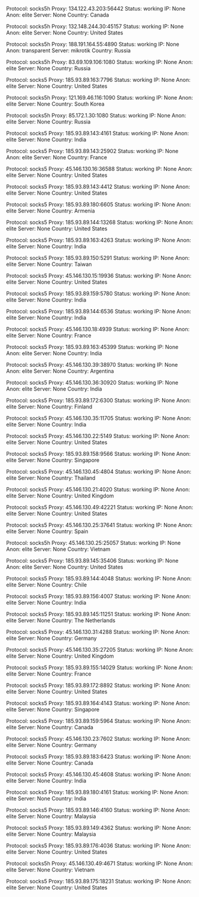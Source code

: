 Protocol: socks5h
Proxy: 134.122.43.203:56442
Status: working
IP: None
Anon: elite
Server: None
Country: Canada

Protocol: socks5h
Proxy: 132.148.244.30:45157
Status: working
IP: None
Anon: elite
Server: None
Country: United States

Protocol: socks5h
Proxy: 188.191.164.55:4890
Status: working
IP: None
Anon: transparent
Server: mikrotik
Country: Russia

Protocol: socks5h
Proxy: 83.69.109.106:1080
Status: working
IP: None
Anon: elite
Server: None
Country: Russia

Protocol: socks5
Proxy: 185.93.89.163:7796
Status: working
IP: None
Anon: elite
Server: None
Country: United States

Protocol: socks5h
Proxy: 121.169.46.116:1090
Status: working
IP: None
Anon: elite
Server: None
Country: South Korea

Protocol: socks5h
Proxy: 85.172.1.30:1080
Status: working
IP: None
Anon: elite
Server: None
Country: Russia

Protocol: socks5
Proxy: 185.93.89.143:4161
Status: working
IP: None
Anon: elite
Server: None
Country: India

Protocol: socks5
Proxy: 185.93.89.143:25902
Status: working
IP: None
Anon: elite
Server: None
Country: France

Protocol: socks5
Proxy: 45.146.130.16:36588
Status: working
IP: None
Anon: elite
Server: None
Country: United States

Protocol: socks5
Proxy: 185.93.89.143:4412
Status: working
IP: None
Anon: elite
Server: None
Country: United States

Protocol: socks5
Proxy: 185.93.89.180:6605
Status: working
IP: None
Anon: elite
Server: None
Country: Armenia

Protocol: socks5
Proxy: 185.93.89.144:13268
Status: working
IP: None
Anon: elite
Server: None
Country: United States

Protocol: socks5
Proxy: 185.93.89.163:4263
Status: working
IP: None
Anon: elite
Server: None
Country: India

Protocol: socks5
Proxy: 185.93.89.150:5291
Status: working
IP: None
Anon: elite
Server: None
Country: Taiwan

Protocol: socks5
Proxy: 45.146.130.15:19936
Status: working
IP: None
Anon: elite
Server: None
Country: United States

Protocol: socks5
Proxy: 185.93.89.159:5780
Status: working
IP: None
Anon: elite
Server: None
Country: India

Protocol: socks5
Proxy: 185.93.89.144:6536
Status: working
IP: None
Anon: elite
Server: None
Country: India

Protocol: socks5
Proxy: 45.146.130.18:4939
Status: working
IP: None
Anon: elite
Server: None
Country: France

Protocol: socks5
Proxy: 185.93.89.163:45399
Status: working
IP: None
Anon: elite
Server: None
Country: India

Protocol: socks5
Proxy: 45.146.130.39:38970
Status: working
IP: None
Anon: elite
Server: None
Country: Argentina

Protocol: socks5
Proxy: 45.146.130.36:30920
Status: working
IP: None
Anon: elite
Server: None
Country: India

Protocol: socks5
Proxy: 185.93.89.172:6300
Status: working
IP: None
Anon: elite
Server: None
Country: Finland

Protocol: socks5
Proxy: 45.146.130.35:11705
Status: working
IP: None
Anon: elite
Server: None
Country: India

Protocol: socks5
Proxy: 45.146.130.22:5149
Status: working
IP: None
Anon: elite
Server: None
Country: United States

Protocol: socks5
Proxy: 185.93.89.158:9566
Status: working
IP: None
Anon: elite
Server: None
Country: Singapore

Protocol: socks5
Proxy: 45.146.130.45:4804
Status: working
IP: None
Anon: elite
Server: None
Country: Thailand

Protocol: socks5
Proxy: 45.146.130.21:4020
Status: working
IP: None
Anon: elite
Server: None
Country: United Kingdom

Protocol: socks5
Proxy: 45.146.130.49:42221
Status: working
IP: None
Anon: elite
Server: None
Country: United States

Protocol: socks5
Proxy: 45.146.130.25:37641
Status: working
IP: None
Anon: elite
Server: None
Country: Spain

Protocol: socks5h
Proxy: 45.146.130.25:25057
Status: working
IP: None
Anon: elite
Server: None
Country: Vietnam

Protocol: socks5
Proxy: 185.93.89.145:35406
Status: working
IP: None
Anon: elite
Server: None
Country: United States

Protocol: socks5
Proxy: 185.93.89.144:4048
Status: working
IP: None
Anon: elite
Server: None
Country: Chile

Protocol: socks5
Proxy: 185.93.89.156:4007
Status: working
IP: None
Anon: elite
Server: None
Country: India

Protocol: socks5
Proxy: 185.93.89.145:11251
Status: working
IP: None
Anon: elite
Server: None
Country: The Netherlands

Protocol: socks5
Proxy: 45.146.130.31:4288
Status: working
IP: None
Anon: elite
Server: None
Country: Germany

Protocol: socks5
Proxy: 45.146.130.35:27205
Status: working
IP: None
Anon: elite
Server: None
Country: United Kingdom

Protocol: socks5
Proxy: 185.93.89.155:14029
Status: working
IP: None
Anon: elite
Server: None
Country: France

Protocol: socks5
Proxy: 185.93.89.172:8892
Status: working
IP: None
Anon: elite
Server: None
Country: United States

Protocol: socks5
Proxy: 185.93.89.164:4143
Status: working
IP: None
Anon: elite
Server: None
Country: Singapore

Protocol: socks5
Proxy: 185.93.89.159:5964
Status: working
IP: None
Anon: elite
Server: None
Country: Canada

Protocol: socks5
Proxy: 45.146.130.23:7602
Status: working
IP: None
Anon: elite
Server: None
Country: Germany

Protocol: socks5
Proxy: 185.93.89.183:6423
Status: working
IP: None
Anon: elite
Server: None
Country: Canada

Protocol: socks5
Proxy: 45.146.130.45:4608
Status: working
IP: None
Anon: elite
Server: None
Country: India

Protocol: socks5
Proxy: 185.93.89.180:4161
Status: working
IP: None
Anon: elite
Server: None
Country: India

Protocol: socks5
Proxy: 185.93.89.146:4160
Status: working
IP: None
Anon: elite
Server: None
Country: Malaysia

Protocol: socks5
Proxy: 185.93.89.149:4362
Status: working
IP: None
Anon: elite
Server: None
Country: Malaysia

Protocol: socks5
Proxy: 185.93.89.176:4036
Status: working
IP: None
Anon: elite
Server: None
Country: United States

Protocol: socks5h
Proxy: 45.146.130.49:4671
Status: working
IP: None
Anon: elite
Server: None
Country: Vietnam

Protocol: socks5
Proxy: 185.93.89.175:18231
Status: working
IP: None
Anon: elite
Server: None
Country: United States

